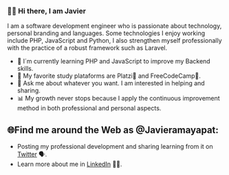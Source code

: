### 🙋‍♂️ Hi there, I am Javier

I am a software development engineer who is passionate about technology, personal branding and languages. Some technologies I enjoy working include PHP, JavaScript and Python, I also strengthen myself professionally with the practice of a robust framework such as Laravel.


- 🌱 I´m currently learning PHP and JavaScript to improve my Backend skills.
- 🚀 My favorite study plataforms are Platzi💚 and FreeCodeCamp🧬.
- 💬 Ask me about whatever you want. I am interested in helping and sharing. 
- 📊 My growth never stops because I apply the continuous improvement method in both professional and personal aspects.

## 🌐Find me around the Web as @Javieramayapat:
- Posting my professional development and sharing learning from it on [Twitter](https://twitter.com/javieramayapat "Twitter") 🗣.
- Learn more about me in [LinkedIn](https://www.linkedin.com/in/javieramayapat/ "LinkedIn") 👨‍💼. 

